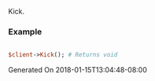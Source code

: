 Kick.
### Example

```perl

$client->Kick(); # Returns void
```


Generated On 2018-01-15T13:04:48-08:00